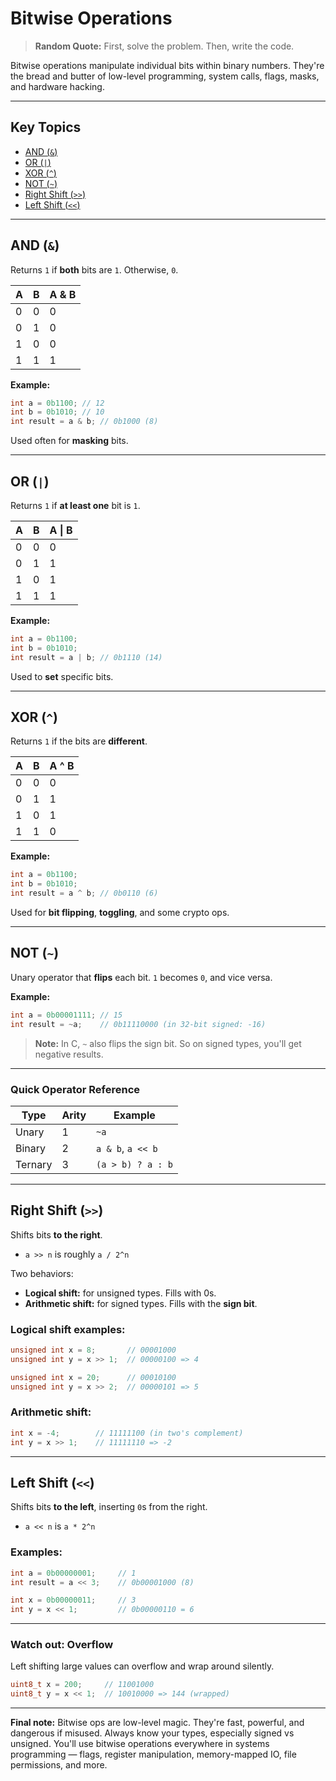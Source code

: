 # Bitwise Operations

> **Random Quote:** First, solve the problem. Then, write the code.

Bitwise operations manipulate individual bits within binary numbers. They're the bread and butter of low-level programming, system calls, flags, masks, and hardware hacking.

---

## Key Topics

* [AND (`&`)](#and-)
* [OR (`|`)](#or-)
* [XOR (`^`)](#xor-)
* [NOT (`~`)](#not-)
* [Right Shift (`>>`)](#right-shift-)
* [Left Shift (`<<`)](#left-shift-)

---

## AND (`&`)

Returns `1` if **both** bits are `1`. Otherwise, `0`.

| A | B | A & B |
| - | - | ----- |
| 0 | 0 | 0     |
| 0 | 1 | 0     |
| 1 | 0 | 0     |
| 1 | 1 | 1     |

**Example:**

```c
int a = 0b1100; // 12
int b = 0b1010; // 10
int result = a & b; // 0b1000 (8)
```

Used often for **masking** bits.

---

## OR (`|`)

Returns `1` if **at least one** bit is `1`.

| A | B | A \| B |
| - | - | ------ |
| 0 | 0 | 0      |
| 0 | 1 | 1      |
| 1 | 0 | 1      |
| 1 | 1 | 1      |

**Example:**

```c
int a = 0b1100;
int b = 0b1010;
int result = a | b; // 0b1110 (14)
```

Used to **set** specific bits.

---

## XOR (`^`)

Returns `1` if the bits are **different**.

| A | B | A ^ B |
| - | - | ----- |
| 0 | 0 | 0     |
| 0 | 1 | 1     |
| 1 | 0 | 1     |
| 1 | 1 | 0     |

**Example:**

```c
int a = 0b1100;
int b = 0b1010;
int result = a ^ b; // 0b0110 (6)
```

Used for **bit flipping**, **toggling**, and some crypto ops.

---

## NOT (`~`)

Unary operator that **flips** each bit. `1` becomes `0`, and vice versa.

**Example:**

```c
int a = 0b00001111; // 15
int result = ~a;    // 0b11110000 (in 32-bit signed: -16)
```

> **Note:** In C, `~` also flips the sign bit. So on signed types, you'll get negative results.

---

### Quick Operator Reference

| Type    | Arity | Example           |
| ------- | ----- | ----------------- |
| Unary   | 1     | `~a`              |
| Binary  | 2     | `a & b`, `a << b` |
| Ternary | 3     | `(a > b) ? a : b` |

---

## Right Shift (`>>`)

Shifts bits **to the right**.

* `a >> n` is roughly `a / 2^n`

Two behaviors:

* **Logical shift:** for unsigned types. Fills with 0s.
* **Arithmetic shift:** for signed types. Fills with the **sign bit**.

### Logical shift examples:

```c
unsigned int x = 8;       // 00001000
unsigned int y = x >> 1;  // 00000100 => 4
```

```c
unsigned int x = 20;      // 00010100
unsigned int y = x >> 2;  // 00000101 => 5
```

### Arithmetic shift:

```c
int x = -4;        // 11111100 (in two's complement)
int y = x >> 1;    // 11111110 => -2
```

---

## Left Shift (`<<`)

Shifts bits **to the left**, inserting `0`s from the right.

* `a << n` is `a * 2^n`

### Examples:

```c
int a = 0b00000001;     // 1
int result = a << 3;    // 0b00001000 (8)
```

```c
int x = 0b00000011;     // 3
int y = x << 1;         // 0b00000110 = 6
```

---

### Watch out: Overflow

Left shifting large values can overflow and wrap around silently.

```c
uint8_t x = 200;     // 11001000
uint8_t y = x << 1;  // 10010000 => 144 (wrapped)
```

---

**Final note:** Bitwise ops are low-level magic. They're fast, powerful, and dangerous if misused. Always know your types, especially signed vs unsigned. You'll use bitwise operations everywhere in systems programming — flags, register manipulation, memory-mapped IO, file permissions, and more.
